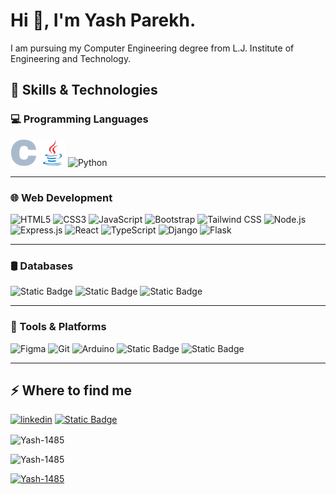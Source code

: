 <h1>Hi 👋, I'm Yash Parekh.</h1>
<p>I am pursuing my Computer Engineering degree from L.J. Institute of Engineering and Technology.</p>
<h2>🚀 Skills & Technologies</h2>
<h3>💻 Programming Languages</h3>
<p>
  <img src="https://raw.githubusercontent.com/devicons/devicon/master/icons/c/c-original.svg" alt="c" width="42" height="42" />
  <img src="https://raw.githubusercontent.com/devicons/devicon/master/icons/java/java-original.svg" alt="java" width="42" height="42" />
  <img alt="Python" src="https://img.shields.io/badge/Python-3776AB?style=for-the-badge&logo=python&logoColor=white">
</p>
<hr>
<h3>🌐 Web Development</h3>
<p>
  <img alt="HTML5" src="https://img.shields.io/badge/HTML5-E34F26?style=for-the-badge&logo=html5&logoColor=white">
  <img alt="CSS3" src="https://img.shields.io/badge/CSS3-1572B6?style=for-the-badge&logo=css&logoColor=white">
  <img alt="JavaScript" src="https://img.shields.io/badge/JavaScript-F7DF1E?style=for-the-badge&logo=javascript&logoColor=black">
  <img alt="Bootstrap" src="https://img.shields.io/badge/Bootstrap-7952B3?style=for-the-badge&logo=bootstrap&logoColor=white">
  <img alt="Tailwind CSS" src="https://img.shields.io/badge/Tailwind%20CSS-06B6D4?style=for-the-badge&logo=tailwindcss&logoColor=white">
  <img alt="Node.js" src="https://img.shields.io/badge/Node.js-339933?style=for-the-badge&logo=nodedotjs&logoColor=white">
  <img alt="Express.js" src="https://img.shields.io/badge/Express.js-000000?style=for-the-badge&logo=express&logoColor=white">
  <img alt="React" src="https://img.shields.io/badge/React-20232A?style=for-the-badge&logo=react&logoColor=61DAFB">
  <img alt="TypeScript" src="https://img.shields.io/badge/TypeScript-3178C6?style=for-the-badge&logo=typescript&logoColor=white">
  <img alt="Django" src="https://img.shields.io/badge/Django-092E20?style=for-the-badge&logo=django&logoColor=white">
  <img alt="Flask" src="https://img.shields.io/badge/Flask%20-%20Flask?style=for-the-badge&logo=flask&color=black">
</p>
<hr>
<h3>🛢️ Databases</h3>
<p>
  <img alt="Static Badge" src="https://img.shields.io/badge/MySQL%20-%20Language?style=for-the-badge&logo=mysql&logoColor=white&logoSize=auto&color=blue">
  <img alt="Static Badge" src="https://img.shields.io/badge/MongoDB%20-%20Language?style=for-the-badge&logo=mongodb&logoColor=white&logoSize=auto&color=green">
  <img alt="Static Badge" src="https://img.shields.io/badge/PostgreSQL%20-%20Language?style=for-the-badge&logo=postgresql&logoColor=white&logoSize=auto&color=blue">
</p>
<hr>
<h3>🔧 Tools & Platforms</h3>
<p>
  <img alt="Figma" src="https://img.shields.io/badge/Figma-F24E1E?style=for-the-badge&logo=figma&logoColor=white&color=purple">
  <img alt="Git" src="https://img.shields.io/badge/Git-F05032?style=for-the-badge&logo=git&logoColor=white">
  <img alt="Arduino" src="https://img.shields.io/badge/Arduino-00979D?style=for-the-badge&logo=arduino&logoColor=white">
  <img alt="Static Badge" src="https://img.shields.io/badge/Docker%20-%20Docker?style=for-the-badge&logo=docker&logoColor=white&color=black">
  <img alt="Static Badge" src="https://img.shields.io/badge/Linux%20-%20Linux?style=for-the-badge&logo=linux&color=gray">
</p>
<hr>
<h2>⚡️ Where to find me</h2>
<p>
  <a target="_blank" href="https://www.linkedin.com/in/yash-parekh-bb5404330" style="display: inline-block;"><img src="https://img.shields.io/badge/linkedin-logo?style=for-the-badge&logo=linkedin&logoColor=white&color=%230a77b6" alt="linkedin" /></a>
  <a href="https://www.hackerrank.com/yashparekh914"><img alt="Static Badge" src="https://img.shields.io/badge/HackerRank-black?style=for-the-badge&logo=HackerRank&logoColor=00EA64&logoSize=auto&color=%23000">
</a>
</p>

<p><img align="center" src="https://github-readme-stats.vercel.app/api?username=Yash-1485&show_icons=true&locale=en" alt="Yash-1485" /></p>
<p><img src="https://github-readme-stats.vercel.app/api/top-langs?username=Yash-1485&show_icons=true&locale=en&layout=compact" alt="Yash-1485" /></p>
<p><a href="https://github.com/ryo-ma/github-profile-trophy"><img src="https://github-profile-trophy.vercel.app/?username=Yash-1485" alt="Yash-1485" /></a></p>
